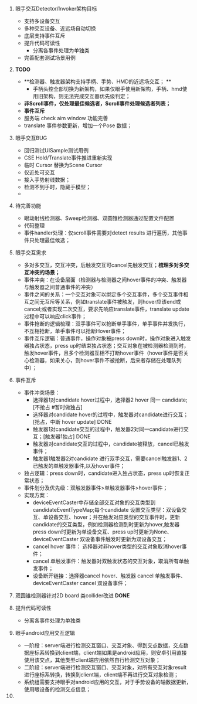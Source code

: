 1. 眼手交互Detector/Invoker架构目标

   - 支持多设备交互
   - 多种交互设备、近远场自动切换
   - 底层支持事件互斥
   - 提升代码可读性
      - 分离各事件处理为单独类
   - 完善配套测试场景用例

2. **TODO**

   - **检测器、触发器架构支持手柄、手势、HMD的近远场交互； **
      - 手柄头控全部切换为新架构，如果仅眼手使用新架构，手柄、hmd使用旧架构，则无法完成交互器优先级判定；
   - **非Scroll事件，仅处理最佳候选者，Scroll事件处理候选者列表；**
   - **事件互斥**
   - 服务端 check aim window 功能完善
   - translate 事件参数更新，增加一个Pose 数据；

3. 眼手交互BUG

   - 回归测试UISample测试用例
   - CSE Hold/Translate事件推进重新实现
   - 临时 Cursor 替换为Scene Cursor
   - 仅近处可交互
   -  接入手势射线数据；
   - 检测不到手时，隐藏手模型；
   - 

4. 待完善功能
   - 眼动射线检测器、Sweep检测器、双圆锥检测器通过配置文件配置
   - 代码整理
   - 事件handler处理：仅scroll事件需要对detect results 进行遍历，其他事件只处理最佳候选；

5. 眼手交互需求

   - 多对多交互，交互冲突，后触发交互可cancel先触发交互；**梳理多对多交互冲突的场景；**
   - 事件冲突：在设备层面（检测器与检测器之间hover事件的冲突、触发器与触发器之间普通事件的冲突）
   - 事件之间的关系：一个交互对象可以绑定多个交互事件，多个交互事件相互之间无互斥等关系，例如translate事件被触发，则hover应该end或cancel;或者实现二次交互，要求先响应translate事件，translate update过程中可以响应click事件；
   - 事件抢断的逻辑梳理：双手事件可以抢断单手事件，单手事件并发执行，不互相抢断，单手事件可以抢断Hover事件；
   - 事件互斥逻辑：普通事件，操作对象被press down时，操作对象进入触发器独占状态，press up时结束独占状态；交互对象在被检测器检测到时，触发hover事件，且多个检测器互相不打断hover事件（hover事件是否关心检测器，如果关心，则hover事件不被抢断，后来者存储在处理队列中）；

6. 事件互斥

   - 事件冲突场景：
     - 选择器1对candidate hover过程中，选择器2 hover 同一 candidate; [不抢占 #暂时做独占]
     - 选择器对candidate hover的过程中，触发器对candidate进行交互；[抢占，中断 hover update] DONE 
     - 触发器1对candidate交互的过程中，触发器2对同一candidate进行交互；[触发器1独占]  DONE
     - 触发器对candidate交互的过程中，candidate被释放，cancel已触发事件；
     - 触发器1触发器2对candidate 进行双手交互，需要cancel触发器1、2已触发的单触发器事件,以及hover事件；
   - 独占逻辑：press down时，candidate进入独占状态，press up时恢复正常状态；
   - 事件划分及优先级：双触发器事件>单触发器事件>hover事件；
   - 实现方案：
     - deviceEventCaster中存储全部交互对象的交互类型到candidateEventTypeMap;每个candidate 设置交互类型：双设备交互、单设备交互、hover；并在触发对应类型的交互事件时，更新candidate的交互类型，例如检测器检测到时更新为hover,触发器 press down时更新为单设备交互、press up时更新为None、deviceEventCaster 双设备事件触发时更新为双设备交互；
     - cancel hover 事件： 选择器对非hover类型的交互对象取消hover事件；
     - cancel 单触发事件：触发器对双触发状态的交互对象，取消所有单触发事件；
     - 设备断开链接：选择器cancel hover、触发器 cancel 单触发事件、deviceEventCaster cancel 双设备事件；

7. 双圆锥检测器针对2D board 类collider改进 **DONE**

8. 提升代码可读性

   - 分离各事件处理为单独类

9. 眼手android应用交互逻辑

   - 一阶段：server端进行检测交互窗口、交互对象、得到交点数据，交点数据座标系转换到client端，client端如果是android应用，则安卓引用直接使用该交点，其他类型client端应用依然自行检测交互对象；
   - 二阶段：server端进行检测交互窗口、交互对象，对所有交互对象result进行座标系转换，转换到client端，client端不再进行交互对象检测；
   - 系统组需要支持眼手对android应用的交互，对于手势设备的轴数据更新，使用眼设备的检测交点信息；

10. 

    

